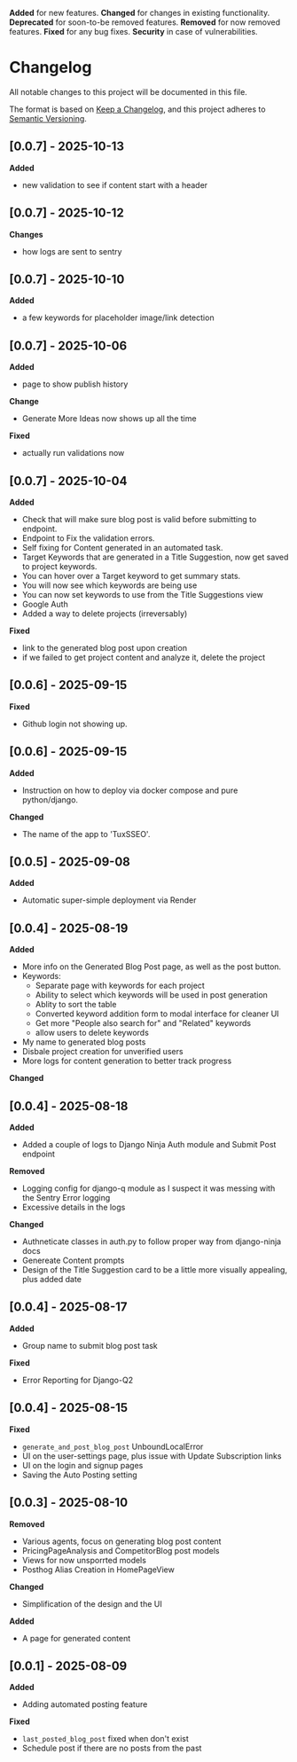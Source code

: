 <!-- Types of changes -->
**Added** for new features.
**Changed** for changes in existing functionality.
**Deprecated** for soon-to-be removed features.
**Removed** for now removed features.
**Fixed** for any bug fixes.
**Security** in case of vulnerabilities.

# Changelog

All notable changes to this project will be documented in this file.

The format is based on [Keep a Changelog](https://keepachangelog.com/en/1.1.0/),
and this project adheres to [Semantic Versioning](https://semver.org/spec/v2.0.0.html).


## [0.0.7] - 2025-10-13
**Added**
- new validation to see if content start with a header


## [0.0.7] - 2025-10-12
**Changes**
- how logs are sent to sentry


## [0.0.7] - 2025-10-10
**Added**
- a few keywords for placeholder image/link detection


## [0.0.7] - 2025-10-06
**Added**
- page to show publish history

**Change**
- Generate More Ideas now shows up all the time

**Fixed**
- actually run validations now


## [0.0.7] - 2025-10-04
**Added**
- Check that will make sure blog post is valid before submitting to endpoint.
- Endpoint to Fix the validation errors.
- Self fixing for Content generated in an automated task.
- Target Keywords that are generated in a Title Suggestion, now get saved to project keywords.
- You can hover over a Target keyword to get summary stats.
- You will now see which keywords are being use
- You can now set keywords to use from the Title Suggestions view
- Google Auth
- Added a way to delete projects (irreversably)

**Fixed**
- link to the generated blog post upon creation
- if we failed to get project content and analyze it, delete the project


## [0.0.6] - 2025-09-15
**Fixed**
- Github login not showing up.


## [0.0.6] - 2025-09-15
**Added**
- Instruction on how to deploy via docker compose and pure python/django.

**Changed**
- The name of the app to 'TuxSSEO'.


## [0.0.5] - 2025-09-08
**Added**
- Automatic super-simple deployment via Render


## [0.0.4] - 2025-08-19
**Added**
- More info on the Generated Blog Post page, as well as the post button.
- Keywords:
  - Separate page with keywords for each project
  - Ability to select which keywords will be used in post generation
  - Ablity to sort the table
  - Converted keyword addition form to modal interface for cleaner UI
  - Get more "People also search for" and "Related" keywords
  - allow users to delete keywords
- My name to generated blog posts
- Disbale project creation for unverified users
- More logs for content generation to better track progress

**Changed**

## [0.0.4] - 2025-08-18
**Added**
- Added a couple of logs to Django Ninja Auth module and Submit Post endpoint

**Removed**
- Logging config for django-q module as I suspect it was messing with the Sentry Error logging
- Excessive details in the logs

**Changed**
- Authneticate classes in auth.py to follow proper way from django-ninja docs
- Genereate Content prompts
- Design of the Title Suggestion card to be a little more visually appealing, plus added date

## [0.0.4] - 2025-08-17
**Added**
- Group name to submit blog post task

**Fixed**
- Error Reporting for Django-Q2


## [0.0.4] - 2025-08-15
**Fixed**
- `generate_and_post_blog_post` UnboundLocalError
- UI on the user-settings page, plus issue with Update Subscription links
- UI on the login and signup pages
- Saving the Auto Posting setting


## [0.0.3] - 2025-08-10
**Removed**
- Various agents, focus on generating blog post content
- PricingPageAnalysis and CompetitorBlog post models
- Views for now unsporrted models
- Posthog Alias Creation in HomePageView

**Changed**
- Simplification of the design and the UI

**Added**
- A page for generated content

## [0.0.1] - 2025-08-09
**Added**
- Adding automated posting feature

**Fixed**
- `last_posted_blog_post` fixed when don't exist
- Schedule post if there are no posts from the past
